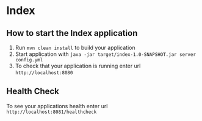 # Index

How to start the Index application
---

1. Run `mvn clean install` to build your application
1. Start application with `java -jar target/index-1.0-SNAPSHOT.jar server config.yml`
1. To check that your application is running enter url `http://localhost:8080`

Health Check
---

To see your applications health enter url `http://localhost:8081/healthcheck`
